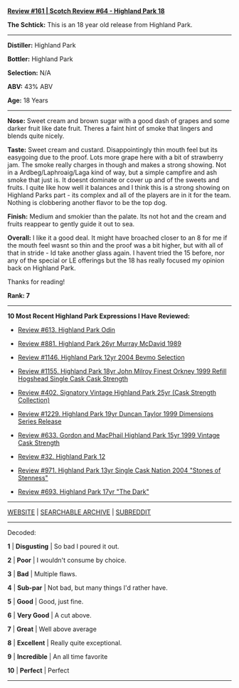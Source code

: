 
[**Review #161 | Scotch Review #64 - Highland Park 18**]( https://t8ke.review/review-161-highland-park-18yr/)

**The Schtick:** This is an 18 year old release from Highland Park.

-----

**Distiller:** Highland Park

**Bottler:** Highland Park

**Selection:** N/A

**ABV:**  43% ABV

**Age:** 18 Years 

-----

**Nose:**  Sweet cream and brown sugar with a good dash of grapes and some darker fruit like date fruit. Theres a faint hint of smoke that lingers and blends quite nicely. 

**Taste:** Sweet cream and custard. Disappointingly thin mouth feel but its easygoing due to the proof. Lots more grape here with a bit of strawberry jam. The smoke really charges in though and makes a strong showing. Not in a Ardbeg/Laphroaig/Laga kind of way, but a simple campfire and ash smoke that just is. It doesnt dominate or cover up and of the sweets and fruits. I quite like how well it balances and I think this is a strong showing on Highland Parks part - its complex and all of the players are in it for the team. Nothing is clobbering another flavor to be the top dog. 

**Finish:**  Medium and smokier than the palate. Its not hot and the cream and fruits reappear to gently guide it out to sea. 

**Overall:** I like it a good deal. It might have broached closer to an 8 for me if the mouth feel wasnt so thin and the proof was a bit higher, but with all of that in stride - Id take another glass again. I havent tried the 15 before, nor any of the special or LE offerings but the 18 has really focused my opinion back on Highland Park.

Thanks for reading!

**Rank: 7**

----- 

**10 Most Recent Highland Park Expressions I Have Reviewed:** 

- [Review #613. Highland Park Odin]( https://t8ke.review/review-613-highland-park-odin/) 

- [Review #881. Highland Park 26yr Murray McDavid 1989]( https://t8ke.review/review-881-highland-park-26yr-murray-mcdavid-1989-banyuls-cask/) 

- [Review #1146. Highland Park 12yr 2004 Bevmo Selection]( https://t8ke.review/review-1146-highland-park-12yr-bevmo-selection-2004/) 

- [Review #1155. Highland Park 18yr John Milroy Finest Orkney 1999 Refill Hogshead Single Cask Cask Strength]( https://t8ke.review/review-1155-highland-park-18yr-john-milroy-1999/) 

- [Review #402. Signatory Vintage Highland Park 25yr (Cask Strength Collection)]( https://t8ke.review/review-402-highland-park-25yr-signatory-vintage/) 

- [Review #1229. Highland Park 19yr Duncan Taylor 1999 Dimensions Series Release]( https://t8ke.review/review-1229-highland-park-19yr-duncan-taylor-1999-dimensions-series-release) 

- [Review #633. Gordon and MacPhail Highland Park 15yr 1999 Vintage Cask Strength]( https://t8ke.review/review-633-gordon-macphail-highland-park-15yr-1999-ex-bourbon/) 

- [Review #32. Highland Park 12]( https://t8ke.review/review-32-highland-park-12yr/) 

- [Review #971. Highland Park 13yr Single Cask Nation 2004 "Stones of Stenness"]( https://t8ke.review/review-971-highland-park-13yr-single-cask-nation-2004-stones-of-stenness-hello-from-the-magic-tavern-collaboration/) 

- [Review #693. Highland Park 17yr "The Dark"]( https://t8ke.review/review-693-highland-park-17yr-the-dark/) 

-----

[WEBSITE](https://t8ke.review) | [SEARCHABLE ARCHIVE](https://t8ke.review/review-archive/) | [SUBREDDIT](https://reddit.com/r/t8kereviews)

-----

Decoded:

**1** | **Disgusting** | So bad I poured it out.

**2** | **Poor** | I wouldn't consume by choice.

**3** | **Bad** | Multiple flaws.

**4** | **Sub-par** | Not bad, but many things I'd rather have.

**5** | **Good** | Good, just fine.

**6** | **Very Good** | A cut above.

**7** | **Great** | Well above average

**8** | **Excellent** | Really quite exceptional.

**9** | **Incredible** | An all time favorite

**10** | **Perfect** | Perfect

----

